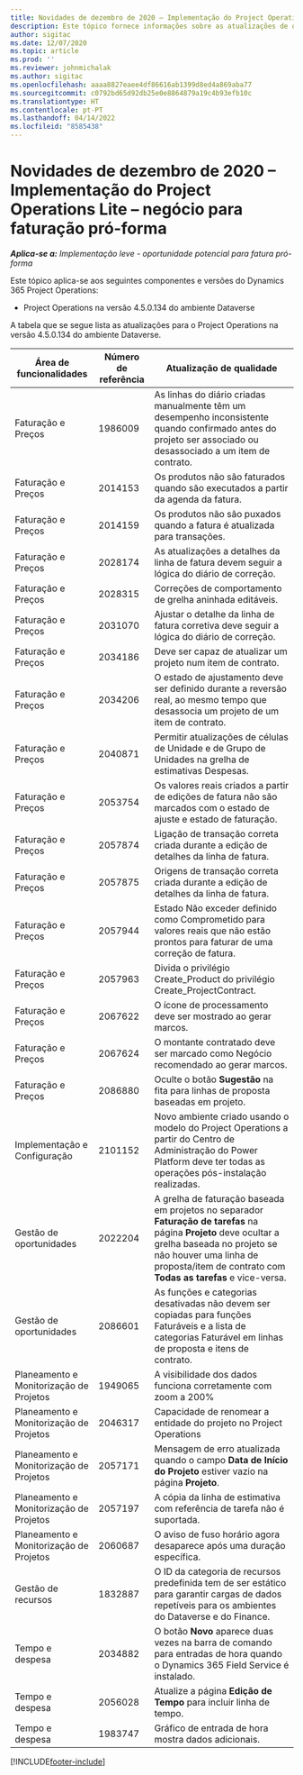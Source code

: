 ```yaml
---
title: Novidades de dezembro de 2020 – Implementação do Project Operations Lite – negócio para faturação pró-forma
description: Este tópico fornece informações sobre as atualizações de qualidade disponíveis na versão de dezembro de 2020 da implementação do Project Operations Lite – negócio para faturação pró-forma.
author: sigitac
ms.date: 12/07/2020
ms.topic: article
ms.prod: ''
ms.reviewer: johnmichalak
ms.author: sigitac
ms.openlocfilehash: aaaa8827eaee4df86616ab1399d8ed4a869aba77
ms.sourcegitcommit: c0792bd65d92db25e0e8864879a19c4b93efb10c
ms.translationtype: HT
ms.contentlocale: pt-PT
ms.lasthandoff: 04/14/2022
ms.locfileid: "8585438"
---
```

# <a name="whats-new-december-2020---project-operations-lite-deployment---deal-to-proforma-invoicing"></a>Novidades de dezembro de 2020 – Implementação do Project Operations Lite – negócio para faturação pró-forma

_**Aplica-se a:** Implementação leve - oportunidade potencial para fatura pró-forma_

Este tópico aplica-se aos seguintes componentes e versões do Dynamics 365 Project Operations:

  - Project Operations na versão 4.5.0.134 do ambiente Dataverse 

A tabela que se segue lista as atualizações para o Project Operations na versão 4.5.0.134 do ambiente Dataverse.

| **Área de funcionalidades** | **Número de referência** | **Atualização de qualidade** |
| --- | --- | --- |
| Faturação e Preços | 1986009 | As linhas do diário criadas manualmente têm um desempenho inconsistente quando confirmado antes do projeto ser associado ou desassociado a um item de contrato. |
| Faturação e Preços | 2014153 | Os produtos não são faturados quando são executados a partir da agenda da fatura. |
| Faturação e Preços | 2014159 | Os produtos não são puxados quando a fatura é atualizada para transações. |
| Faturação e Preços | 2028174 | As atualizações a detalhes da linha de fatura devem seguir a lógica do diário de correção. |
| Faturação e Preços | 2028315 | Correções de comportamento de grelha aninhada editáveis. |
| Faturação e Preços | 2031070 | Ajustar o detalhe da linha de fatura corretiva deve seguir a lógica do diário de correção. |
| Faturação e Preços | 2034186 | Deve ser capaz de atualizar um projeto num item de contrato. |
| Faturação e Preços | 2034206 | O estado de ajustamento deve ser definido durante a reversão real, ao mesmo tempo que desassocia um projeto de um item de contrato. |
| Faturação e Preços | 2040871 | Permitir atualizações de células de Unidade e de Grupo de Unidades na grelha de estimativas Despesas. |
| Faturação e Preços | 2053754 | Os valores reais criados a partir de edições de fatura não são marcados com o estado de ajuste e estado de faturação. |
| Faturação e Preços | 2057874 | Ligação de transação correta criada durante a edição de detalhes da linha de fatura. |
| Faturação e Preços | 2057875 | Origens de transação correta criada durante a edição de detalhes da linha de fatura. |
| Faturação e Preços | 2057944 | Estado Não exceder definido como Comprometido para valores reais que não estão prontos para faturar de uma correção de fatura. |
| Faturação e Preços | 2057963 | Divida o privilégio Create\_Product do privilégio Create\_ProjectContract. |
| Faturação e Preços | 2067622 | O ícone de processamento deve ser mostrado ao gerar marcos. |
| Faturação e Preços | 2067624 | O montante contratado deve ser marcado como Negócio recomendado ao gerar marcos. |
| Faturação e Preços | 2086880 | Oculte o botão **Sugestão** na fita para linhas de proposta baseadas em projeto. |
| Implementação e Configuração | 2101152 | Novo ambiente criado usando o modelo do Project Operations a partir do Centro de Administração do Power Platform deve ter todas as operações pós-instalação realizadas. |
|   Gestão de oportunidades | 2022204 | A grelha de faturação baseada em projetos no separador **Faturação de tarefas** na página **Projeto** deve ocultar a grelha baseada no projeto se não houver uma linha de proposta/item de contrato com **Todas as tarefas** e vice-versa. |
|   Gestão de oportunidades | 2086601 | As funções e categorias desativadas não devem ser copiadas para funções Faturáveis e a lista de categorias Faturável em linhas de proposta e itens de contrato. |
| Planeamento e Monitorização de Projetos | 1949065 | A visibilidade dos dados funciona corretamente com zoom a 200% |
| Planeamento e Monitorização de Projetos | 2046317 | Capacidade de renomear a entidade do projeto no Project Operations |
| Planeamento e Monitorização de Projetos | 2057171 | Mensagem de erro atualizada quando o campo **Data de Início do Projeto** estiver vazio na página **Projeto**. |
| Planeamento e Monitorização de Projetos | 2057197 | A cópia da linha de estimativa com referência de tarefa não é suportada. |
| Planeamento e Monitorização de Projetos | 2060687 | O aviso de fuso horário agora desaparece após uma duração específica. |
| Gestão de recursos | 1832887 | O ID da categoria de recursos predefinida tem de ser estático para garantir cargas de dados repetíveis para os ambientes do Dataverse e do Finance. |
| Tempo e despesa | 2034882 | O botão **Novo** aparece duas vezes na barra de comando para entradas de hora quando o Dynamics 365 Field Service é instalado. |
| Tempo e despesa | 2056028 | Atualize a página **Edição de Tempo** para incluir linha de tempo. |
| Tempo e despesa | 1983747 | Gráfico de entrada de hora mostra dados adicionais. |


[!INCLUDE[footer-include](../../includes/footer-banner.md)]